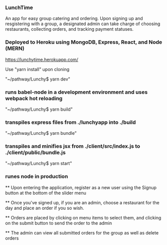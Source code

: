 ### LunchTime ###

An app for easy group catering and ordering.
Upon signing up and resgistering with a group, a designated admin can take
charge of choosing restaurants, collecting orders, and tracking payment statuses.



### Deployed to Heroku using MongoDB, Express, React, and Node (MERN)
https://lunchytime.herokuapp.com/




Use "yarn install" upon cloning




"~/pathway/Lunchy$ yarn dev"
### runs babel-node in a development environment and uses webpack hot reloading

"~/pathway/Lunchy$ yarn build"
### transpiles express files from ./lunchyapp into ./build

"~/pathway/Lunchy$ yarn bundle"
### transpiles and minifies jsx from ./client/src/index.js to ./client/public/bundle.js

"~/pathway/Lunchy$ yarn start"
### runes node in production





** Upon entering the application, register as a new user using the Signup button
at the bottom of the slider menu

** Once you've signed up, if you are an admin, choose a restaurant for the day
and place an order if you so wish.

** Orders are placed by clicking on menu items to select them, and clicking on the
submit button to send the order to the admin

** The admin can view all submitted orders for the group as well as delete orders










